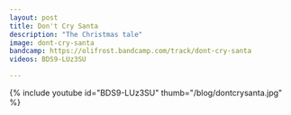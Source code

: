 ```yaml
---
layout: post
title: Don't Cry Santa
description: "The Christmas tale"
image: dont-cry-santa
bandcamp: https://olifrost.bandcamp.com/track/dont-cry-santa
videos: BDS9-LUz3SU

---
```


{% include youtube id="BDS9-LUz3SU" thumb="/blog/dontcrysanta.jpg" %}

